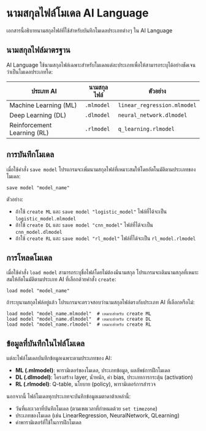 
# นามสกุลไฟล์โมเดล AI Language

เอกสารนี้อธิบายนามสกุลไฟล์ที่ใช้สำหรับบันทึกโมเดลประเภทต่างๆ ใน AI Language

## นามสกุลไฟล์มาตรฐาน

AI Language ใช้นามสกุลไฟล์เฉพาะสำหรับโมเดลแต่ละประเภทเพื่อให้สามารถระบุได้อย่างชัดเจนว่าเป็นโมเดลประเภทใด:

| ประเภท AI | นามสกุลไฟล์ | ตัวอย่าง |
|-----------|-------------|---------|
| Machine Learning (ML) | `.mlmodel` | `linear_regression.mlmodel` |
| Deep Learning (DL) | `.dlmodel` | `neural_network.dlmodel` |
| Reinforcement Learning (RL) | `.rlmodel` | `q_learning.rlmodel` |

## การบันทึกโมเดล

เมื่อใช้คำสั่ง `save model` โปรแกรมจะเพิ่มนามสกุลไฟล์ที่เหมาะสมให้โดยอัตโนมัติตามประเภทของโมเดล:

```
save model "model_name"
```

ตัวอย่าง:
- ถ้าใช้ `create ML` และ `save model "logistic_model"` ไฟล์ที่ได้จะเป็น `logistic_model.mlmodel`
- ถ้าใช้ `create DL` และ `save model "cnn_model"` ไฟล์ที่ได้จะเป็น `cnn_model.dlmodel`
- ถ้าใช้ `create RL` และ `save model "rl_model"` ไฟล์ที่ได้จะเป็น `rl_model.rlmodel`

## การโหลดโมเดล

เมื่อใช้คำสั่ง `load model` สามารถระบุชื่อไฟล์โดยไม่ต้องมีนามสกุล โปรแกรมจะเติมนามสกุลที่เหมาะสมให้อัตโนมัติตามประเภท AI ที่เลือกด้วยคำสั่ง `create`:

```
load model "model_name"
```

ถ้าระบุนามสกุลไฟล์อยู่แล้ว โปรแกรมจะตรวจสอบว่านามสกุลไฟล์ตรงกับประเภท AI ที่เลือกหรือไม่:

```
load model "model_name.mlmodel"  # เหมาะสำหรับ create ML
load model "model_name.dlmodel"  # เหมาะสำหรับ create DL
load model "model_name.rlmodel"  # เหมาะสำหรับ create RL
```

## ข้อมูลที่บันทึกในไฟล์โมเดล

แต่ละไฟล์โมเดลบันทึกข้อมูลเฉพาะตามประเภทของ AI:

- **ML (.mlmodel)**: พารามิเตอร์ของโมเดล, ประเภทข้อมูล, ผลลัพธ์การฝึกโมเดล
- **DL (.dlmodel)**: โครงสร้าง layer, น้ำหนัก, ค่า bias, ประเภทการกระตุ้น (activation)
- **RL (.rlmodel)**: Q-table, นโยบาย (policy), พารามิเตอร์การสำรวจ

นอกจากนี้ ไฟล์โมเดลทุกประเภทจะบันทึกข้อมูลเมตาดาต้าเหล่านี้:
- วันที่และเวลาที่บันทึกโมเดล (ตามเขตเวลาที่กำหนดด้วย `set timezone`)
- ประเภทของโมเดล (เช่น LinearRegression, NeuralNetwork, QLearning)
- ค่าพารามิเตอร์ที่ใช้ในการฝึกโมเดล
